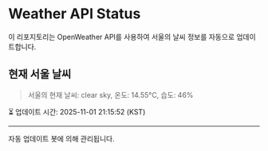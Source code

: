 
# Weather API Status

이 리포지토리는 OpenWeather API를 사용하여 서울의 날씨 정보를 자동으로 업데이트합니다.

## 현재 서울 날씨
> 서울의 현재 날씨: clear sky, 온도: 14.55°C, 습도: 46%

⏳ 업데이트 시간: 2025-11-01 21:15:52 (KST)

---
자동 업데이트 봇에 의해 관리됩니다.
